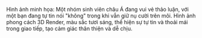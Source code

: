 Hình ảnh minh họa: Một nhóm sinh viên châu Á đang vui vẻ thảo luận, với một bạn đang tự tin nói "không" trong khi vẫn giữ nụ cười trên môi. Hình ảnh phong cách 3D Render, màu sắc tươi sáng, thể hiện sự tự tin và thoải mái trong giao tiếp, tạo cảm giác thân thiện và dễ chịu.